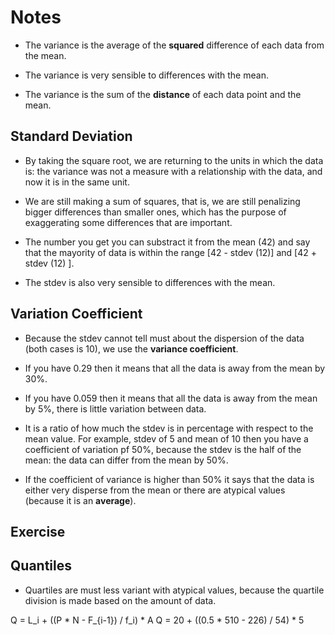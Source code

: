 # Notes

- The variance is the average of the **squared** difference of each data from the mean.

- The variance is very sensible to differences with the mean.

- The variance is the sum of the **distance** of each data point and the mean.

## Standard Deviation

- By taking the square root, we are returning to the units in which the data is: the variance was not a measure with a relationship with the data, and now it is in the same unit.

- We are still making a sum of squares, that is, we are still penalizing bigger differences than smaller ones, which has the purpose of exaggerating some differences that are important.

- The number you get you can substract it from the mean (42) and say that the mayority of data is within the range [42 - stdev (12)] and [42 + stdev (12) ].

- The stdev is also very sensible to differences with the mean.

## Variation Coefficient

- Because the stdev cannot tell must about the dispersion of the data (both cases is 10), we use the **variance coefficient**.

- If you have 0.29 then it means that all the data is away from the mean by 30%.

- If you have 0.059 then it means that all the data is away from the mean by 5%, there is little variation between data.

- It is a ratio of how much the stdev is in percentage with respect to the mean value. For example, stdev of 5 and mean of 10 then you have a coefficient of variation pf 50%, because the stdev is the half of the mean: the data can differ from the mean by 50%.

- If the coefficient of variance is higher than 50% it says that the data is either very disperse from the mean or there are atypical values (because it is an **average**).

## Exercise

## Quantiles

- Quartiles are must less variant with atypical values, because the quartile division is made based on the amount of data.

Q = L_i + ((P * N - F_{i-1}) / f_i) * A
Q = 20 + ((0.5 * 510 - 226) / 54) * 5

